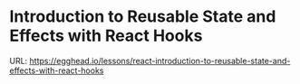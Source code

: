 # Introduction to Reusable State and Effects with React Hooks
URL: https://egghead.io/lessons/react-introduction-to-reusable-state-and-effects-with-react-hooks

